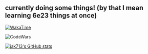 ## currently doing some things! (by that I mean learning 6e23 things at once)

[![WakaTime](https://wakatime.com/badge/user/58e39edb-8728-4da4-83f4-d5cd290b2bca.svg)](https://wakatime.com/@jak713)

![[CodeWars](https://www.codewars.com/users/jak713)](https://www.codewars.com/users/jak713/badges/small)

[![jak713's GitHub stats](https://github-readme-stats.vercel.app/api?username=jak713)](https://github.com/anuraghazra/github-readme-stats)
<!--
**jak713/jak713** is a ✨ _special_ ✨ repository because its `README.md` (this file) appears on your GitHub profile.

Here are some ideas to get you started:

- 🔭 I’m currently working on ...
- 🌱 I’m currently learning ...
- 👯 I’m looking to collaborate on ...
- 🤔 I’m looking for help with ...
- 💬 Ask me about ...
- 📫 How to reach me: ...
- 😄 Pronouns: ...
- ⚡ Fun fact: ...
-->
